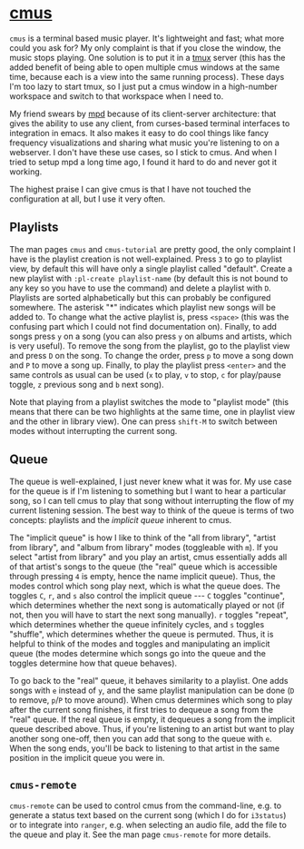 # [cmus](https://cmus.github.io/)

`cmus` is a terminal based music player. It's lightweight and fast; what more
could you ask for? My only complaint is that if you close the window, the music
stops playing. One solution is to put it in a [tmux](./tmux.md) server (this
has the added benefit of being able to open multiple cmus windows at the same
time, because each is a view into the same running process). These days I'm too
lazy to start tmux, so I just put a cmus window in a high-number workspace and
switch to that workspace when I need to.

My friend swears by [mpd](https://www.musicpd.org/) because of its
client-server architecture: that gives the ability to use any client,
from curses-based terminal interfaces to integration in emacs. It also
makes it easy to do cool things like fancy frequency visualizations and
sharing what music you're listening to on a webserver. I don't have
these use cases, so I stick to cmus. And when I tried to setup mpd a
long time ago, I found it hard to do and never got it working.

The highest praise I can give cmus is that I have not
touched the configuration at all, but I use it very often.

## Playlists

The man pages `cmus` and `cmus-tutorial` are pretty good, the only complaint
I have is the playlist creation is not well-explained. Press `3` to go to
playlist view, by default this will have only a single playlist called
"default". Create a new playlist with `:pl-create playlist-name` (by default
this is not bound to any key so you have to use the command) and delete a
playlist with `D`. Playlists are sorted alphabetically but this can probably
be configured somewhere. The asterisk "*" indicates which playlist new songs
will be added to. To change what the active playlist is, press `<space>` (this
was the confusing part which I could not find documentation on). Finally, to
add songs press `y` on a song (you can also press `y` on albums and artists,
which is very useful). To remove the song from the playlist, go to the playlist
view and press `D` on the song. To change the order, press `p` to move a song
down and `P` to move a song up. Finally, to play the playlist press `<enter>`
and the same controls as usual can be used (`x` to play, `v` to stop, `c` for
play/pause toggle, `z` previous song and `b` next song).

Note that playing from a playlist switches the mode to "playlist mode"
(this means that there can be two highlights at the same time, one in
playlist view and the other in library view). One can press `shift-M`
to switch between modes without interrupting the current song.

## Queue

The queue is well-explained, I just never knew what it was for. My use case
for the queue is if I'm listening to something but I want to hear a particular
song, so I can tell cmus to play that song without interrupting the flow of my
current listening session. The best way to think of the queue is terms of two
concepts: playlists and the _implicit queue_ inherent to cmus.

The "implicit queue" is how I like to think of the "all from library",
"artist from library", and "album from library" modes (toggleable with
`m`). If you select "artist from library" and you play an artist, cmus
essentially adds all of that artist's songs to the queue (the "real" queue
which is accessible through pressing `4` is empty, hence the name implicit
queue). Thus, the modes control which song play next, which is what the
queue does. The toggles `C`, `r`, and `s` also control the implicit queue
--- `C` toggles "continue", which determines whether the next song is
automatically played or not (if not, then you will have to start the next
song manually). `r` toggles "repeat", which determines whether the queue
infinitely cycles, and `s` toggles "shuffle", which determines whether the
queue is permuted. Thus, it is helpful to think of the modes and toggles
and manipulating an implicit queue (the modes determine which songs go
into the queue and the toggles determine how that queue behaves).

To go back to the "real" queue, it behaves similarity to a playlist. One
adds songs with `e` instead of `y`, and the same playlist manipulation can
be done (`D` to remove, `p`/`P` to move around). When cmus determines which
song to play after the current song finishes, it first tries to dequeue a
song from the "real" queue. If the real queue is empty, it dequeues a song
from the implicit queue described above. Thus, if you're listening to an
artist but want to play another song one-off, then you can add that song
to the queue with `e`. When the song ends, you'll be back to listening to
that artist in the same position in the implicit queue you were in.

## `cmus-remote`

`cmus-remote` can be used to control cmus from the command-line, e.g. to
generate a status text based on the current song (which I do for `i3status`)
or to integrate into `ranger`, e.g. when selecting an audio file, add the file
to the queue and play it. See the man page `cmus-remote` for more details.


